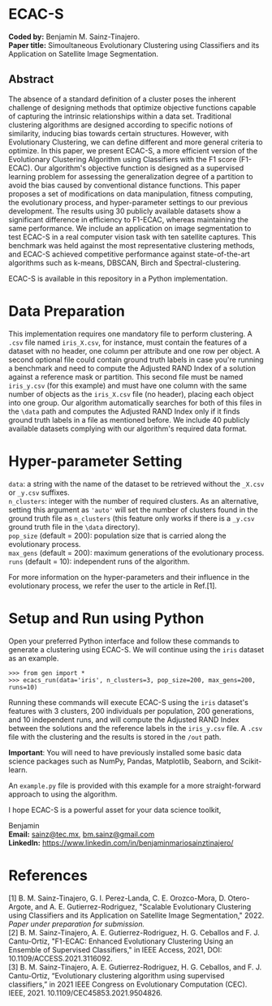 # ECAC-S

**Coded by:** Benjamin M. Sainz-Tinajero.  
**Paper title:** Simoultaneous Evolutionary Clustering using Classifiers and its Application on Satellite Image Segmentation.

## Abstract
The absence of a standard definition of a cluster poses the inherent challenge of designing methods that optimize objective functions capable of capturing the intrinsic relationships within a data set. Traditional clustering algorithms are designed according to specific notions of similarity, inducing bias towards certain structures. However, with Evolutionary Clustering, we can define different and more general criteria to optimize. In this paper, we present ECAC-S, a more efficient version of the Evolutionary Clustering Algorithm using Classifiers with the F1 score (F1-ECAC). Our algorithm's objective function is designed as a supervised learning problem for assessing the generalization degree of a partition to avoid the bias caused by conventional distance functions. This paper proposes a set of modifications on data manipulation, fitness computing, the evolutionary process, and hyper-parameter settings to our previous development. The results using 30 publicly available datasets show a significant difference in efficiency to F1-ECAC, whereas maintaining the same performance. We include an application on image segmentation to test ECAC-S in a real computer vision task with ten satellite captures. This benchmark was held against the most representative clustering methods, and ECAC-S achieved competitive performance against state-of-the-art algorithms such as k-means, DBSCAN, Birch and Spectral-clustering.

ECAC-S is available in this repository in a Python implementation.

# Data Preparation
This implementation requires one mandatory file to perform clustering. A ``.csv`` file named ``iris_X.csv``, for instance, must contain the features of a dataset with no header, one column per attribute and one row per object. A second optional file could contain ground truth labels in case you're running a benchmark and need to compute the Adjusted RAND Index of a solution against a reference mask or partition. This second file must be named ``iris_y.csv`` (for this example) and must have one column with the same number of objects as the ``iris_X.csv`` file (no header), placing each object into one group. Our algorithm automatically searches for both of this files in the ``\data`` path and computes the Adjusted RAND Index only if it finds ground truth labels in a file as mentioned before. We include 40 publicly available datasets complying with our algorithm's required data format. 

# Hyper-parameter Setting
``data``: a string with the name of the dataset to be retrieved without the ``_X.csv`` or ``_y.csv`` suffixes.   
``n_clusters``: integer with the number of required clusters. As an alternative, setting this argument as ``'auto'`` will set the number of clusters found in the ground truth file as ``n_clusters`` (this feature only works if there is a ``_y.csv`` ground truth file in the ``\data`` directory).  
``pop_size`` (default = 200): population size that is carried along the evolutionary process.   
``max_gens`` (default = 200): maximum generations of the evolutionary process.    
``runs`` (default = 10): independent runs of the algorithm.  

For more information on the hyper-parameters and their influence in the evolutionary process, we refer the user to the article in Ref.[1].  

# Setup and Run using Python
Open your preferred Python interface and follow these commands to generate a clustering using ECAC-S. We will continue using the ``iris`` dataset as an example.  

``>>> from gen import *``  
``>>> ecacs_run(data='iris', n_clusters=3, pop_size=200, max_gens=200, runs=10)``

Running these commands will execute ECAC-S using the ``iris`` dataset's features with 3 clusters, 200 individuals per population, 200 generations, and 10 independent runs, and will compute the Adjusted RAND Index between the solutions and the reference labels in the ``iris_y.csv`` file. A ``.csv`` file with the clustering and the results is stored in the ``/out`` path.

**Important**: You will need to have previously installed some basic data science packages such as NumPy, Pandas, Matplotlib, Seaborn, and Scikit-learn.

An ``example.py`` file is provided with this example for a more straight-forward approach to using the algorithm.  

I hope ECAC-S is a powerful asset for your data science toolkit,

Benjamin  
**Email:** sainz@tec.mx, bm.sainz@gmail.com  
**LinkedIn:** https://www.linkedin.com/in/benjaminmariosainztinajero/

# References
[1] B. M. Sainz-Tinajero, G. I. Perez-Landa, C. E. Orozco-Mora, D. Otero-Argote, and A. E. Gutierrez-Rodriguez, "Scalable Evolutionary Clustering using Classifiers and its Application on Satellite Image Segmentation," 2022. *Paper under preparation for submission.*   
[2] B. M. Sainz-Tinajero, A. E. Gutierrez-Rodriguez, H. G. Ceballos and F. J. Cantu-Ortiz, "F1-ECAC: Enhanced Evolutionary Clustering Using an Ensemble of Supervised Classifiers," in IEEE Access, 2021, DOI: 10.1109/ACCESS.2021.3116092.  
[3] B. M. Sainz-Tinajero, A. E. Gutierrez-Rodriguez, H. G. Ceballos, and F. J. Cantu-Ortiz, “Evolutionary clustering algorithm using supervised classifiers,” in 2021 IEEE Congress on Evolutionary Computation (CEC). IEEE, 2021. 10.1109/CEC45853.2021.9504826.

